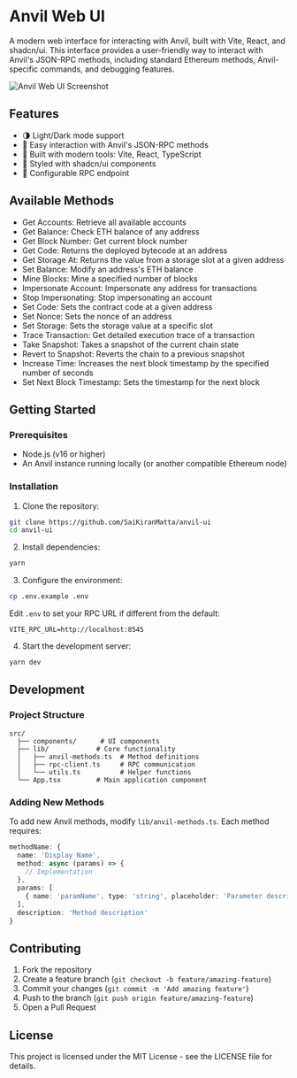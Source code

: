 # Anvil Web UI

A modern web interface for interacting with Anvil, built with Vite, React, and shadcn/ui. This interface provides a user-friendly way to interact with Anvil's JSON-RPC methods, including standard Ethereum methods, Anvil-specific commands, and debugging features.

![Anvil Web UI Screenshot](https://github.com/user-attachments/assets/fb545af4-6acb-42ee-80ed-448737c8d4a0)

## Features

- 🌗 Light/Dark mode support
- 🔧 Easy interaction with Anvil's JSON-RPC methods
- 🚀 Built with modern tools: Vite, React, TypeScript
- 🎨 Styled with shadcn/ui components
- 🔌 Configurable RPC endpoint

## Available Methods

- Get Accounts: Retrieve all available accounts
- Get Balance: Check ETH balance of any address
- Get Block Number: Get current block number
- Get Code: Returns the deployed bytecode at an address
- Get Storage At: Returns the value from a storage slot at a given address
- Set Balance: Modify an address's ETH balance
- Mine Blocks: Mine a specified number of blocks
- Impersonate Account: Impersonate any address for transactions
- Stop Impersonating: Stop impersonating an account
- Set Code: Sets the contract code at a given address
- Set Nonce: Sets the nonce of an address
- Set Storage: Sets the storage value at a specific slot
- Trace Transaction: Get detailed execution trace of a transaction
- Take Snapshot: Takes a snapshot of the current chain state
- Revert to Snapshot: Reverts the chain to a previous snapshot
- Increase Time: Increases the next block timestamp by the specified number of seconds
- Set Next Block Timestamp: Sets the timestamp for the next block

## Getting Started

### Prerequisites
- Node.js (v16 or higher)
- An Anvil instance running locally (or another compatible Ethereum node)

### Installation

1. Clone the repository:
```bash
git clone https://github.com/SaiKiranMatta/anvil-ui
cd anvil-ui
```

2. Install dependencies:
```bash
yarn
```

3. Configure the environment:
```bash
cp .env.example .env
```

Edit `.env` to set your RPC URL if different from the default:
```
VITE_RPC_URL=http://localhost:8545
```

4. Start the development server:
```bash
yarn dev
```

## Development

### Project Structure
```
src/
  ├── components/      # UI components
  ├── lib/            # Core functionality
  │   ├── anvil-methods.ts  # Method definitions
  │   ├── rpc-client.ts     # RPC communication
  │   └── utils.ts          # Helper functions
  └── App.tsx         # Main application component
```

### Adding New Methods

To add new Anvil methods, modify `lib/anvil-methods.ts`. Each method requires:

```typescript
methodName: {
  name: 'Display Name',
  method: async (params) => {
    // Implementation
  },
  params: [
    { name: 'paramName', type: 'string', placeholder: 'Parameter description' }
  ],
  description: 'Method description'
}
```

## Contributing

1. Fork the repository
2. Create a feature branch (`git checkout -b feature/amazing-feature`)
3. Commit your changes (`git commit -m 'Add amazing feature'`)
4. Push to the branch (`git push origin feature/amazing-feature`)
5. Open a Pull Request

## License

This project is licensed under the MIT License - see the LICENSE file for details.

